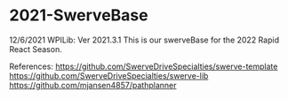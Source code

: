 # 2021-SwerveBase

12/6/2021
WPILib: Ver 2021.3.1
This is our swerveBase for the 2022 Rapid React Season.

References:
https://github.com/SwerveDriveSpecialties/swerve-template 
https://github.com/SwerveDriveSpecialties/swerve-lib
https://github.com/mjansen4857/pathplanner
